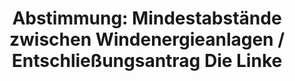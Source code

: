 ---
abstimmung:
  abstimmung: 6
  bundestagssitzung: 44
  datum: 27. Juni 2014
  legislaturperiode: 18
categories:
- Energie
- Umwelt
- Naturschutz
- Bau
data:
- title: Abstimmungsergebnis 20140627_6-data.pdf
  url: /res/abstimmungsliste/20140627_6-data.pdf
- title: Abstimmungsergebnis 20140627_6_xls-data.csv
  url: /res/abstimmungsliste/csv/20140627_6_xls-data.csv
documents:
- local: /res/abstimmungsdaten/018-044-06/1801310.pdf
  title: Drucksache 18/01310.pdf
  url: http://dip21.bundestag.de/dip21/btd/18/013/1801310.pdf
- local: /res/abstimmungsdaten/018-044-06/1801580.pdf
  title: Drucksache 18/01580.pdf
  url: http://dip21.bundestag.de/dip21/btd/18/015/1801580.pdf
- local: /res/abstimmungsdaten/018-044-06/1801702.pdf
  title: Drucksache 18/01702.pdf
  url: http://dip21.bundestag.de/dip21/btd/18/017/1801702.pdf
- local: /res/abstimmungsdaten/018-044-06/1801900.pdf
  title: Drucksache 18/01900.pdf
  url: http://dip21.bundestag.de/dip21/btd/18/019/1801900.pdf
- local: /res/abstimmungsdaten/018-044-06/1801903.pdf
  title: Drucksache 18/01903.pdf
  url: http://dip21.bundestag.de/dip21/btd/18/019/1801903.pdf
ergebnis:
  cdu/csu:
    enthaltung: 0
    gesamt: 311
    ja: 0
    nein: 287
    nichtabgegeben: 24
    ungueltig: 0
  die.linke:
    enthaltung: 0
    gesamt: 64
    ja: 49
    nein: 0
    nichtabgegeben: 15
    ungueltig: 0
  file: 20140627_6_xls-data.csv
  gruenen:
    enthaltung: 0
    gesamt: 63
    ja: 58
    nein: 0
    nichtabgegeben: 5
    ungueltig: 0
  spd:
    enthaltung: 0
    gesamt: 193
    ja: 1
    nein: 180
    nichtabgegeben: 12
    ungueltig: 0
layout: abstimmung
links:
- title: https://www.bundestag.de/parlament/plenum/abstimmung/abstimmung?id=288
  url: https://www.bundestag.de/parlament/plenum/abstimmung/abstimmung?id=288
- title: http://www.abgeordnetenwatch.de/laenderoeffnungsklausel_zur_vorgabe_von_mindestabstaenden_zwischen_windenergieanlagen-1105-667.html
  url: http://www.abgeordnetenwatch.de/laenderoeffnungsklausel_zur_vorgabe_von_mindestabstaenden_zwischen_windenergieanlagen-1105-667.html
preview: 'Deutscher Bundestag


  44. Sitzung des Deutschen Bundestages

  am Freitag, 27.Juni 2014

  Endgültiges Ergebnis der Namentlichen Abstimmung Nr. 6


  Entschließungsantrag der Abgeordneten Eva Bulling-Schröter, Caren Lay, Dr. Dietmar

  Bartsch, weiterer Abgeordneter und der Fraktion DIE LINKE.

  zu der dritten Beratung des Gesetzentwurfs der Bundesregierung

  Entwurf eines Gesetzes zur Einführung einer Länderöffnungsklausel zur Vorgabe von

  Mindestabständen zwischen Windenergieanlagen und zulässigen Nutzungen

  - Drucksachen 18/1310, 18/1580, 18/1702 Nr. 1.4, 18/1900 und 18/1903 -


  Abgegebene Stimmen insgesamt:


  575

  56


  Nicht abgegebene Stimmen:

  Ja-Stimmen:


  108


  Nein-Stimmen:


  467


  Enthaltungen:


  0


  Ungültige:


  0


  Berlin, den 27.06.2014


  Beginn: 11:09

  Ende: 11:11

  '
tags:
- Windenergie
- Erneuerbare-Energien
- Umwelt
title: 'Abstimmung: Mindestabstände zwischen Windenergieanlagen / Entschließungsantrag
  Die Linke'
---